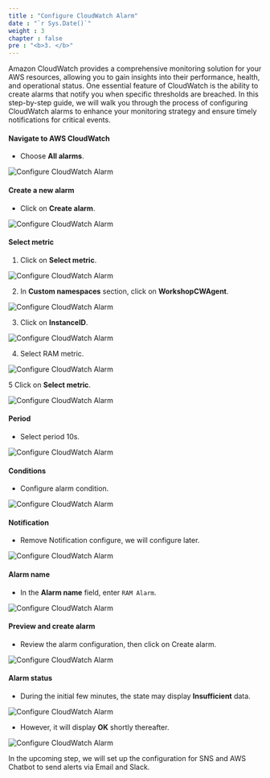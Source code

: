 ```yaml
---
title : "Configure CloudWatch Alarm"
date : "`r Sys.Date()`"
weight : 3
chapter : false
pre : "<b>3. </b>"
---
```


Amazon CloudWatch provides a comprehensive monitoring solution for your AWS resources, allowing you to gain insights into their performance, health, and operational status. One essential feature of CloudWatch is the ability to create alarms that notify you when specific thresholds are breached. In this step-by-step guide, we will walk you through the process of configuring CloudWatch alarms to enhance your monitoring strategy and ensure timely notifications for critical events.

#### Navigate to AWS CloudWatch
- Choose **All alarms**.

![Configure CloudWatch Alarm](/images/3-configure-cw-alarm/001-configure-cw-alarm.png)

#### Create a new alarm

- Click on **Create alarm**.

![Configure CloudWatch Alarm](/images/3-configure-cw-alarm/002-configure-cw-alarm.png)

#### Select metric

1. Click on **Select metric**.

![Configure CloudWatch Alarm](/images/3-configure-cw-alarm/003-configure-cw-alarm.png)

2. In **Custom namespaces** section, click on **WorkshopCWAgent**.

![Configure CloudWatch Alarm](/images/3-configure-cw-alarm/004-configure-cw-alarm.png)

3. Click on **InstanceID**.

![Configure CloudWatch Alarm](/images/3-configure-cw-alarm/005-configure-cw-alarm.png)

4. Select RAM metric.

![Configure CloudWatch Alarm](/images/3-configure-cw-alarm/006-configure-cw-alarm.png)

5 Click on **Select metric**.

![Configure CloudWatch Alarm](/images/3-configure-cw-alarm/007-configure-cw-alarm.png)

#### Period

- Select period 10s.

![Configure CloudWatch Alarm](/images/3-configure-cw-alarm/008-configure-cw-alarm.png)

#### Conditions

- Configure alarm condition.

![Configure CloudWatch Alarm](/images/3-configure-cw-alarm/009-configure-cw-alarm.png)

#### Notification

- Remove Notification configure, we will configure later.

![Configure CloudWatch Alarm](/images/3-configure-cw-alarm/010-configure-cw-alarm.png)

#### Alarm name

- In the **Alarm name** field, enter `RAM Alarm`.

![Configure CloudWatch Alarm](/images/3-configure-cw-alarm/011-configure-cw-alarm.png)

#### Preview and create alarm

- Review the alarm configuration, then click on Create alarm.

![Configure CloudWatch Alarm](/images/3-configure-cw-alarm/012-configure-cw-alarm.png)

#### Alarm status

- During the initial few minutes, the state may display **Insufficient** data.

![Configure CloudWatch Alarm](/images/3-configure-cw-alarm/013-configure-cw-alarm.png)

- However, it will display **OK** shortly thereafter.

![Configure CloudWatch Alarm](/images/3-configure-cw-alarm/014-configure-cw-alarm.png)

In the upcoming step, we will set up the configuration for SNS and AWS Chatbot to send alerts via Email and Slack.